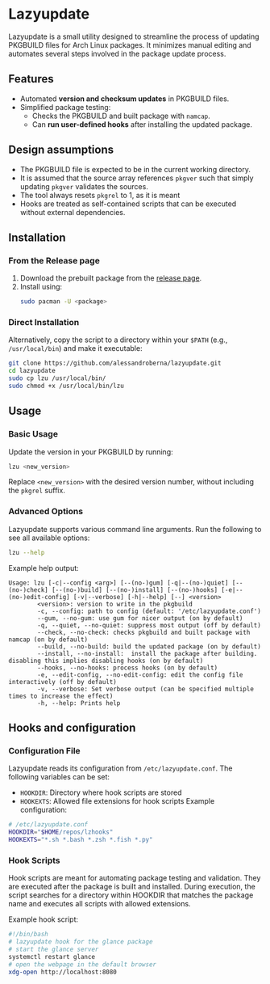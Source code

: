 # Lazyupdate
Lazyupdate is a small utility designed to streamline the process of updating PKGBUILD files for Arch Linux packages. It minimizes manual editing and automates several steps involved in the package update process. 

## Features 
- Automated **version and checksum updates** in PKGBUILD files. 
- Simplified package testing: 
  - Checks the PKGBUILD and built package with `namcap`.
  - Can **run user-defined hooks** after installing the updated package.

## Design assumptions 
- The PKGBUILD file is expected to be in the current working directory.
- It is assumed that the source array references `pkgver` such that simply updating `pkgver` validates the sources.
- The tool always resets `pkgrel` to 1, as it is meant 
- Hooks are treated as self-contained scripts that can be executed without external dependencies.

## Installation
### From the Release page
1. Download the prebuilt package from the [release page](#).
2. Install using:
    ```bash
    sudo pacman -U <package>
    ```

### Direct Installation
Alternatively, copy the script to a directory within your `$PATH` (e.g., `/usr/local/bin`) and make it executable:
```bash
git clone https://github.com/alessandroberna/lazyupdate.git
cd lazyupdate
sudo cp lzu /usr/local/bin/
sudo chmod +x /usr/local/bin/lzu
```

## Usage
### Basic Usage
Update the version in your PKGBUILD by running:
```bash
lzu <new_version>
```
Replace `<new_version>` with the desired version number, without including the `pkgrel` suffix.

### Advanced Options
Lazyupdate supports various command line arguments. Run the following to see all available options:
```bash
lzu --help
```
Example help output:
```
Usage: lzu [-c|--config <arg>] [--(no-)gum] [-q|--(no-)quiet] [--(no-)check] [--(no-)build] [--(no-)install] [--(no-)hooks] [-e|--(no-)edit-config] [-v|--verbose] [-h|--help] [--] <version>
        <version>: version to write in the pkgbuild
        -c, --config: path to config (default: '/etc/lazyupdate.conf')
        --gum, --no-gum: use gum for nicer output (on by default)
        -q, --quiet, --no-quiet: suppress most output (off by default)
        --check, --no-check: checks pkgbuild and built package with namcap (on by default)
        --build, --no-build: build the updated package (on by default)
        --install, --no-install:  install the package after building. disabling this implies disabling hooks (on by default)
        --hooks, --no-hooks: process hooks (on by default)
        -e, --edit-config, --no-edit-config: edit the config file interactively (off by default)
        -v, --verbose: Set verbose output (can be specified multiple times to increase the effect)
        -h, --help: Prints help
```

## Hooks and configuration
### Configuration File
Lazyupdate reads its configuration from `/etc/lazyupdate.conf`. The following variables can be set:
- `HOOKDIR`: Directory where hook scripts are stored
- `HOOKEXTS`: Allowed file extensions for hook scripts
Example configuration: 
```bash
# /etc/lazyupdate.conf
HOOKDIR="$HOME/repos/lzhooks"
HOOKEXTS="*.sh *.bash *.zsh *.fish *.py"
```

### Hook Scripts 
Hook scripts are meant for automating package testing and validation. They are executed after the package is built and installed.
During execution, the script searches for a directory within HOOKDIR that matches the package name and executes all scripts with allowed extensions.

Example hook script:
```bash
#!/bin/bash
# lazyupdate hook for the glance package
# start the glance server
systemctl restart glance
# open the webpage in the default browser
xdg-open http://localhost:8080
```